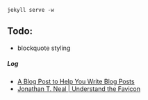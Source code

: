     jekyll serve -w

## Todo:

- blockquote styling


##### Log

- [A Blog Post to Help You Write Blog Posts](http://blog.hubspot.com/marketing/how-to-write-blog-posts-free-blogging-templates-ht)
- [Jonathan T. Neal | Understand the Favicon](http://www.jonathantneal.com/blog/understand-the-favicon/)